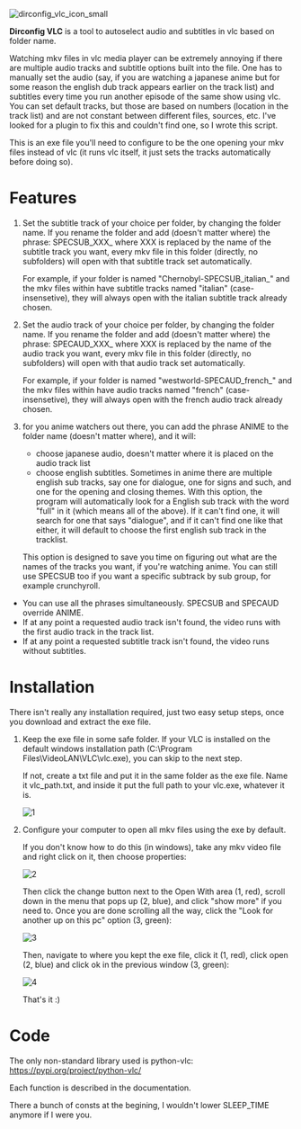 ![dirconfig_vlc_icon_small](https://github.com/nullcipher-labs/dirconfig_vlc/assets/35743548/f8bd12c3-09d2-4d98-bb7d-533ca60261b2)

 **Dirconfig VLC** is a tool to autoselect audio and subtitles in vlc based on folder name.

 Watching mkv files in vlc media player can be extremely annoying if there are multiple audio tracks and subtitle options built into the file.
 One has to manually set the audio (say, if you are watching a japanese anime but for some reason the english dub track appears earlier on the track list) and subtitles every time you run another episode of the same show using vlc.
 You can set default tracks, but those are based on numbers (location in the track list) and are not constant between different files, sources, etc.
 I've looked for a plugin to fix this and couldn't find one, so I wrote this script.

This is an exe file you'll need to configure to be the one opening your mkv files instead of vlc (it runs vlc itself, it just sets the tracks automatically before doing so).

 # Features

1. Set the subtitle track of your choice per folder, by changing the folder name.
   If you rename the folder and add (doesn't matter where) the phrase: SPECSUB_XXX_
   where XXX is replaced by the name of the subtitle track you want, every mkv file in this folder (directly, no subfolders) will open with that subtitle track set automatically.

   For example, if your folder is named "Chernobyl-SPECSUB_italian_" and the mkv files within have subtitle tracks named "italian" (case-insensetive), they will always open with the italian subtitle track already chosen.

2. Set the audio track of your choice per folder, by changing the folder name.
   If you rename the folder and add (doesn't matter where) the phrase: SPECAUD_XXX_
   where XXX is replaced by the name of the audio track you want, every mkv file in this folder (directly, no subfolders) will open with that audio track set automatically.

   For example, if your folder is named "westworld-SPECAUD_french_" and the mkv files within have audio tracks named "french" (case-insensetive), they will always open with the french audio track already chosen.

3. for you anime watchers out there, you can add the phrase ANIME to the folder name (doesn't matter where), and it will:
   - choose japanese audio, doesn't matter where it is placed on the audio track list
   - choose english subtitles.
     Sometimes in anime there are multiple english sub tracks, say one for dialogue, one for signs and such, and one for the opening and closing themes.
     With this option, the program will automatically look for a English sub track with the word "full" in it (which means all of the above).
     If it can't find one, it will search for one that says "dialogue", and if it can't find one like that either, it will default to choose the first english sub track in the tracklist.

   This option is designed to save you time on figuring out what are the names of the tracks you want, if you're watching anime. You can still use SPECSUB too if you want a specific subtrack by sub group, for example crunchyroll.


* You can use all the phrases simultaneously. SPECSUB and SPECAUD override ANIME.
* If at any point a requested audio track isn't found, the video runs with the first audio track in the track list.
* If at any point a requested subtitle track isn't found, the video runs without subtitles.

# Installation

There isn't really any installation required, just two easy setup steps, once you download and extract the exe file.

1. Keep the exe file in some safe folder. If your VLC is installed on the default windows installation path (C:\Program Files\VideoLAN\VLC\vlc.exe), you can skip to the next step.

   If not, create a txt file and put it in the same folder as the exe file. Name it vlc_path.txt, and inside it put the full path to your vlc.exe, whatever it is.

   ![1](https://github.com/nullcipher-labs/dirconfig_vlc/assets/35743548/1b831701-d7c9-43bd-9002-e5e821101ab2)


2. Configure your computer to open all mkv files using the exe by default.

   If you don't know how to do this (in windows), take any mkv video file and right click on it, then choose properties:

   ![2](https://github.com/nullcipher-labs/dirconfig_vlc/assets/35743548/55d01cb5-48f3-4df6-ab5e-57dfcce438ad)


   Then click the change button next to the Open With area (1, red),
   scroll down in the menu that pops up (2, blue), and click "show more" if you need to.
   Once you are done scrolling all the way, click the "Look for another up on this pc" option (3, green):

   ![3](https://github.com/nullcipher-labs/dirconfig_vlc/assets/35743548/e57536c8-309a-4c88-bb11-8c1c8c5f9523)


   Then, navigate to where you kept the exe file, click it (1, red), click open (2, blue) and click ok in the previous window (3, green):

   ![4](https://github.com/nullcipher-labs/dirconfig_vlc/assets/35743548/d2fc0111-0f63-4143-8dc3-b3731c4d28cc)


   That's it :)


# Code

The only non-standard library used is python-vlc:
https://pypi.org/project/python-vlc/

Each function is described in the documentation.

There a bunch of consts at the begining, I wouldn't lower SLEEP_TIME anymore if I were you.
